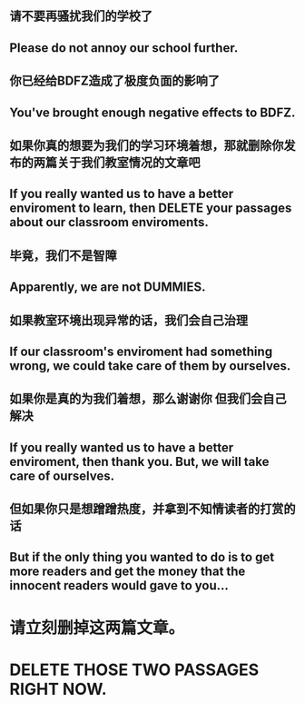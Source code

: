 ## 请不要再骚扰我们的学校了
## Please do not annoy our school further.

## 你已经给BDFZ造成了极度负面的影响了
## You've brought enough negative effects to BDFZ.

## 如果你真的想要为我们的学习环境着想，那就**删除**你发布的两篇关于我们教室情况的文章吧
## If you really wanted us to have a better enviroment to learn, then **DELETE** your passages about our classroom enviroments.

## 毕竟，我们不是**智障**
## Apparently, we are not **DUMMIES**.

## 如果教室环境出现异常的话，我们会自己治理
## If our classroom's enviroment had something wrong, we could take care of them by ourselves.

## 如果你是真的为我们着想，那么**谢谢你** 但我们会自己解决
## If you really wanted us to have a better enviroment, then **thank you**. But, we will take care of ourselves.

## 但如果你只是想蹭蹭热度，并拿到不知情读者的打赏的话
## But if the only thing you wanted to do is to get more readers and get the money that the innocent readers would gave to you...

# 请立刻删掉这两篇文章。
# DELETE THOSE TWO PASSAGES RIGHT NOW.
